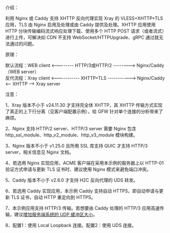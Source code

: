 介绍：

利用 Nginx 或 Caddy 支持 XHTTP 反向代理实现 Xray 的 VLESS+XHTTP+TLS 应用，TLS 由 Nginx 启用及处理或由 Caddy 提供及处理。XHTTP 应用使用 HTTP 分块传输编码流式响应处理下载、使用多个 HTTP POST 请求（或者流式）进行上传，可解决如 CDN 不支持 WebSocket/HTTPUpgrade、gRPC 通过就无法通过的问题。

原理：

默认流程：WEB client <-------- HTTP/3或HTTP/2 --------> Nginx/Caddy（WEB server）  
反代流程：Xray client <----------- XHTTP+TLS -----------> Nginx/Caddy <-- XHTTP --> Xray server

注意：

1、Xray 版本不小于 v24.11.30 才支持完全体 XHTTP，其 XHTTP 传输方式实现了真正的上下行分离（见客户端配置示例），给 GFW 针对单个连接的分析带来了麻烦。

2、Nginx 支持 HTTP/2 server、HTTP/3 server 需要 Nginx 包含 http_ssl_module、http_v2_module、http_v3_module 模块构建。

3、Nginx 版本不小于 v1.25.0 且所用 SSL 库支持 QUIC 才支持 HTTP/3 server，相关信息见 Nginx 文档。

4、若选用 Nginx 实现应用，ACME 客户端在采用本示例的服务器上以 HTTP-01 验证方式申请与更新 TLS 证书时、建议使用 Nginx 模式来避免端口冲突。

5、Caddy 版本不小于 v2.6.0 才支持 H2C 反向代理的 UDS 转发。

6、若选用 Caddy 实现应用，本示例 Caddy 支持自动 HTTPS，即自动申请与更新 TLS 证书，自动 HTTP 重定向到 HTTPS。

7、本示例应用支持 HTTP/3 传输。若想要由 Caddy 处理的 HTTP/3 应用高速传输，建议[增加服务端系统的 UDP 缓冲区大小](https://github.com/quic-go/quic-go/wiki/UDP-Buffer-Sizes)。

8、配置1：使用 Local Loopback 连接。配置2：使用 UDS 连接。
